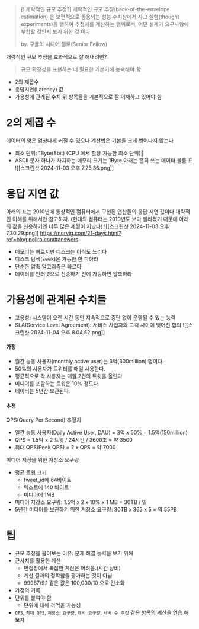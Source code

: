 > [! 개략적인 규모 추정?]
> 개략적인 규모 추정(back-of-the-envelope estimation) 은 보편적으로 통용되는 성능 수치상에서 사고 실험(thought experiments)을 행하여 추정치를 계산하는 행위로서, 어떤 설계가 요구사항에 부합할 것인지 보기 위한 것 이다
> 
>  by. 구글의 시니어 펠로(Senior Fellow)

개략적인 규모 추정을 효과적으로 잘 해내려면?
> 규모 확장성을 표현하는 데 필요한 기본기에 능숙해야 함
- 2의 제곱수
- 응답지연(Latency) 값
- 가용성에 관계된 수치
위 항목들을 기본적으로 잘 이해하고 있어야 함
# 2의 제곱 수
데이터의 양은 엄청나게 커질 수 있으나 계산법은 기본을 크게 벗어나지 않는다
- 최소 단위: 1Byte(8bit) (CPU 에서 할당 가능한 최소 단위)
- ASCII 문자 하나가 차지하는 메모리 크기는 1Byte
아래는 흔히 쓰는 데이터 볼륨 표
![[스크린샷 2024-11-03 오후 7.25.36.png]]
# 응답 지연 값
아래의 표는 2010년에 통상적인 컴퓨터에서 구현된 연산들의 응답 지연 값이다
대략적인 이해를 위해서만 참고하자. (현대의 컴퓨터는 2010년도 보다 빨라졌기 때문에 아래의 값을 신용하기엔 너무 많은 세월이 지났다)
![[스크린샷 2024-11-03 오후 7.30.29.png]]
https://norvig.com/21-days.html?ref=blog.pollra.com#answers

- 메모리는 빠르지만 디스크는 아직도 느리다
- 디스크 탐색(seek)은 가능한 한 피하라
- 단순한 압축 알고리즘은 빠르다
- 데이터를 인터넷으로 전송하기 전에 가능하면 압축하라
# 가용성에 관계된 수치들
- 고용성: 시스템이 오랜 시간 동안 지속적으로 중단 없이 운영될 수 있는 능력
- SLA(Service Level Agreement): 서비스 사업자와 고객 사이에 맺어진 합의
![[스크린샷 2024-11-04 오후 8.04.52.png]]
#### 가정
- 월간 능동 사용자(monthly active user)는 3억(300million) 명이다.
- 50%의 사용자가 트위터를 매일 사용한다.
- 평균적으로 각 사용자는 매일 2건의 트윗을 올린다
- 미디어를 포함하는 트윗은 10% 정도다.
- 데이터는 5년간 보관된다.
#### 추정
QPS(Query Per Second) 추정치
- 일간 능동 사용자(Daily Active User, DAU) = 3억 x 50% = 1.5억(150million)
- QPS = 1.5억 × 2 트윗 / 24시간 / 3600초 = 약 3500
- 최대 QPS(Peek QPS) = 2 x QPS = 약 7000

미디어 저장을 위한 저장소 요구량
- 평균 트윗 크기
	- tweet_id에 64바이트
	- 텍스트에 140 바이트
	- 미디어에 1MB
- 미디어 저장소 요구량: 1.5억 x 2 x 10% x 1 MB = 30TB / 일
- 5년간 미디어를 보관하기 위한 저장소 요구량: 30TB x 365 x 5 = 약 55PB
# 팁
- 규모 추정을 물어보는 이유: 문제 해결 능력을 보기 위해
- 근사치를 활용한 계산
	- 면접장에서 복잡한 계산은 어려움.(시간 낭비)
	- 계산 결과의 정확함을 평가하는 것이 아님.
	- 99987/9.1 같은 값은 100,000/10 으로 간소화
- 가정의 기록
- 단위를 붙여야 함
	- 단위에 대해 까먹을 가능성
- `QPS`, `최대 QPS`, `저장소 요구량`, `캐시 요구량`, `서버 수 추정` 같은 항목의 계산을 연습 해 보자


